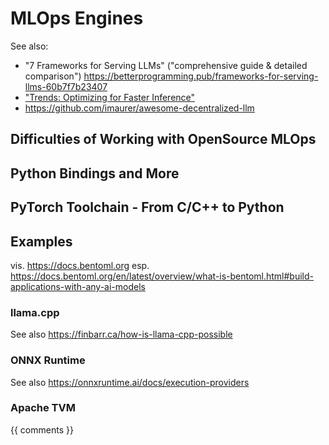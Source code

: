 # MLOps Engines

See also:

- "7 Frameworks for Serving LLMs" ("comprehensive guide & detailed comparison") https://betterprogramming.pub/frameworks-for-serving-llms-60b7f7b23407
- ["Trends: Optimizing for Faster Inference"](https://cameronrwolfe.substack.com/i/135439692/optimizing-for-faster-inference)
- https://github.com/imaurer/awesome-decentralized-llm

## Difficulties of Working with OpenSource MLOps

## Python Bindings and More

## PyTorch Toolchain - From C/C++ to Python

## Examples

vis. https://docs.bentoml.org esp. https://docs.bentoml.org/en/latest/overview/what-is-bentoml.html#build-applications-with-any-ai-models

### llama.cpp

See also https://finbarr.ca/how-is-llama-cpp-possible

### ONNX Runtime

See also https://onnxruntime.ai/docs/execution-providers

### Apache TVM

{{ comments }}
